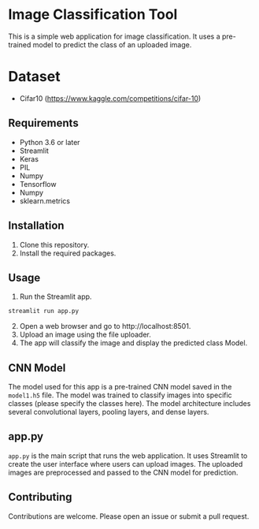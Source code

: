# Image Classification Tool

This is a simple web application for image classification. It uses a pre-trained model to predict the class of an uploaded image.

# Dataset
- Cifar10 (https://www.kaggle.com/competitions/cifar-10)

## Requirements

- Python 3.6 or later
- Streamlit
- Keras
- PIL
- Numpy
- Tensorflow
- Numpy
- sklearn.metrics

## Installation

1. Clone this repository.
2. Install the required packages.

## Usage
1. Run the Streamlit app.

```bash
streamlit run app.py
```

2. Open a web browser and go to http://localhost:8501.
3. Upload an image using the file uploader.
4. The app will classify the image and display the predicted class Model.

## CNN Model

The model used for this app is a pre-trained CNN model saved in the `model1.h5` file. The model was trained to classify images into specific classes (please specify the classes here). The model architecture includes several convolutional layers, pooling layers, and dense layers.

## app.py

`app.py` is the main script that runs the web application. It uses Streamlit to create the user interface where users can upload images. The uploaded images are preprocessed and passed to the CNN model for prediction.

## Contributing

Contributions are welcome. Please open an issue or submit a pull request.


